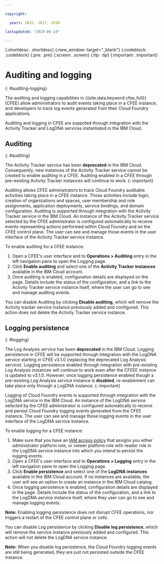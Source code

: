 ```yaml
---

copyright:

  years: 2015, 2017, 2018

lastupdated: "2019-06-19"

---
```


{:shortdesc: .shortdesc}
{:new_window: target="_blank"}
{:codeblock: .codeblock}
{:pre: .pre}
{:screen: .screen}
{:tip: .tip}
{:important: .important}    

# Auditing and logging
{: #auditing-logging}

The auditing and logging capabilities in {{site.data.keyword.cfee_full}} (CFEE) allow administrators to audit events taking place in a CFEE instance, and developers to track log events generated from their Cloud Foundry applications.

Auditing and logging in CFEE are suppoted through integration with the Activity Tracker and LogDNA services instantiated in the IBM Cloud.


## Auditing
{: #auditing}

The Activity Tracker service has been **deprecated** in the IBM Cloud. Consequently, new instances of the Activity Tracker service cannot be created to enable auditing in a CFEE. Auditing enabled in a CFEE through pre-existing Activity Tracker instances will continue to work. 
{: important}

Auditing allows CFEE administrators to track Cloud Foundry auditable activities taking place in a CFEE instance.  Those activities include login, creation of organizations and spaces, user membership and role assignments, application deployments, service bindings, and domain configuration. Auditing is supported through integration with the Activity Tracker service in the IBM Cloud. An instance of the Activity Tracker service selected by the CFEE administrator is configured automatically to receive events representing actions performed within Cloud Foundry and on the CFEE control plane.  The user can see and manage those events in the user interface of the Activity Tracker service instance.

To enable auditing for a CFEE instance:

1. Open a CFEE's user interface and to **Operations > Auditing** entry in the left navigation pane to open the Logging page.
2. Click **Enable auditing** and select one of the **Activity Tracker instances** available in the IBM Cloud account.  
3.  Once auditing is enabled, configuration details are displayed on the page. Details include the status of the configuration, and a link to the Activity Tracker service instance itself, where the user can go to see and manage auditing events.

You can disable Auditing by clicking **Disable auditing**, which will remove the Activity tracker service instance previously added and configured. This action does not delete the Activity Tracker service instance.


## Logging persistence
{: #logging}

The Log Analysis service has been **deprecated** in the IBM Cloud. Logging persistence in CFEE will be supported through integration with the LogDNA service starting in CFEE v3.1.0 (replacing the deprecated Log Analysis service). Logging persistence enabled through integration with pre-existing Log Analysis instances will continue to work even after the CFEEE instance is updated to v3.1.0.  However, once logging persistence enabled though a pre-existing Log Analysis service instance is **disabled**, re-enablement can take place only through a LogDNA instance.
{: important}

Logging of Cloud Foundry events is supported through integration with the LogDNA service in the IBM Cloud. An instance of the LogDNA service selected by the CFEE administrator is configured automatically to receive and persist Cloud Foundry logging events generated from the CFEE instance.  The user can see and manage those logging events in the user interface of the LogDNA service instance.

To enable logging for a CFEE instance:

1. Make sure that you have an [IAM access policy](https://cloud.ibm.com/iam/#/users) that assigns you either administrator platform role, or viewer platform role with reader role in the LogDNA service instance into which you intend to persist the logging events.
2. Open a CFEE's user interface and to **Operations > Logging** entry in the left navigation pane to open the Logging page.
3. Click **Enable persistence** and select one of the **LogDNA instances** available in the IBM Cloud account.  If no instances are available, the user will see an option to create an instance in the IBM Cloud catalog.
4. Once logging persistence is enabled, configuration details are displayed in the page. Details include the status of the configuration, and a link to the LogDNA service instance itself, where they user can go to see and manage logging events.

**Note:** Enabling logging persistence does not disrupt CFEE operations, nor triggers a restart of the CFEE control plane or cells.

You can disable Log persistence by clicking **Disable log persistence**, which will remove the service instance previously added and configured. This action will not delete the LogDNA service instance.

**Note:** When you disable log persistence, the Cloud Foundry logging events are still being generated, they are just not persisted outside the CFEE instance.
